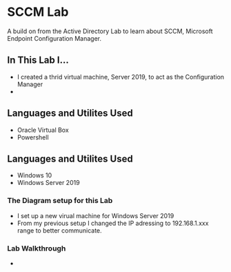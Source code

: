 # SCCM Lab
A build on from the Active Directory Lab to learn about SCCM, Microsoft Endpoint Configuration Manager.

## In This Lab I...
 - I created a thrid virtual machine, Server 2019, to act as the Configuration Manager
 - 

## Languages and Utilites Used
- Oracle Virtual Box
- Powershell

## Languages and Utilites Used
- Windows 10
- Windows Server 2019

### The Diagram setup for this Lab
- I set up a new virual machine for Windows Server 2019
- From my previous setup I changed the IP adressing to 192.168.1.xxx range to better communicate.

### Lab Walkthrough

- 

